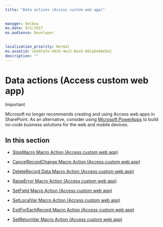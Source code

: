 ```yaml
---
title: "Data actions (Access custom web app)"
  
  
manager: kelbow
ms.date: 9/5/2017
ms.audience: Developer
 
  
localization_priority: Normal
ms.assetid: 1eb9fafe-4916-4ec5-8ea5-861abd48e5e2
description: ""
---
```


# Data actions (Access custom web app)

> [!IMPORTANT]
> Microsoft no longer recommends creating and using Access web apps in SharePoint. As an alternative, consider using [Microsoft PowerApps](https://powerapps.microsoft.com/en-us/) to build no-code business solutions for the web and mobile devices. 
  
## In this section

- [StopMacro Macro Action (Access custom web app)](stopmacro-macro-action-access-custom-web-app.md)
    
- [CancelRecordChange Macro Action (Access custom web app)](cancelrecordchange-macro-action-access-custom-web-app.md)
    
- [DeleteRecord Data Macro Action (Access custom web app)](deleterecord-data-macro-action-access-custom-web-app.md)
    
- [RaiseError Macro Action (Access custom web app)](raiseerror-macro-action-access-custom-web-app.md)
    
- [SetField Macro Action (Access custom web app)](setfield-macro-action-access-custom-web-app.md)
    
- [SetLocalVar Macro Action (Access custom web app)](setlocalvar-macro-action-access-custom-web-app.md)
    
- [ExitForEachRecord Macro Action (Access custom web app)](exitforeachrecord-macro-action-access-custom-web-app.md)
    
- [SetReturnVar Macro Action (Access custom web app)](setreturnvar-macro-action-access-custom-web-app.md)
    


